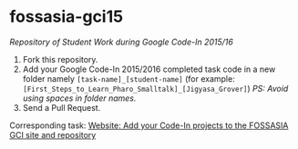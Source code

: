 # fossasia-gci15
*Repository of Student Work during Google Code-In 2015/16*

1. Fork this repository.
2. Add your Google Code-In 2015/2016 completed task code in a new folder namely `[task-name]_[student-name]` (for example: `[First_Steps_to_Learn_Pharo_Smalltalk]_[Jigyasa_Grover]`) *PS: Avoid using spaces in folder names.*
3. Send a Pull Request.

Corresponding task: [Website: Add your Code-In projects to the FOSSASIA GCI site and repository](https://codein.withgoogle.com/tasks/5444440197955584/?sp-status=2&sp-is_exhausted=False&sp-page=1)


